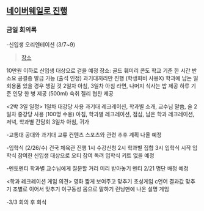 ## [네이버웨일로 진행](https://whaleon.us/o/Itrd0P/5fbb110090ee45bb929c03a365238c15)
### 금일 회의록

-신입생 오리엔테이션 (3/7~9)
>[장소](https://www.gakorea.com/condo/index.asp)

10만원 이하로 신입생 대상으로 걷을 예정
장소: 골드 훼미리 콘도
학교 기준 한 시간 반 소요
공결증 발급 가능 (출석 인정)
과기대끼리만 진행 (학생회비 사용X)
학과에 남는 일회용품 있을 경우 챙길 것
2일차 아침, 3일차 아침 라면, 나머지 식사는 밥 제공
하루 기준 인당 한 병 제공 (500ml)
숙취 젤리 협찬 제공

<2박 3일 일정>
1일차 대강당 사용
과기대 레크레이션, 학과별 소개, 교수님 말씀, 술
2일차 중강당 사용 (100명 수용)
아침, 학과별 레크레이션, 점심, 남은 학과 레크레이션, 저녁, 학과별 간담회
3일차
아침, 귀가

-교통대 공대와 과기대 교류 컨텐츠
스포츠와 관련
추후 계획 나올 예정

-입학식 (2/26/수)
건국 체육관 진행
1시 수강신청
2시 학과별 집합
3시 입학식 시작
입학식 참여한 신입생 대상으로 오티 참여 독려
입학식 키트 없을 예정

-멘토멘티
학과별 교수님에게 질문할 거리 미리 받아놓기
멘티 2/21 명단 배정 예정

<학과 레크레이션 게임 의견>
영화 짧게 보여주고 맞추기
초성게임
c언어 결과값 맞추기
조별로 이어서 맞추기
이구동성
몸으로 말하기
런닝맨에 나온 설명 게임

-3/3 회의 후 회식